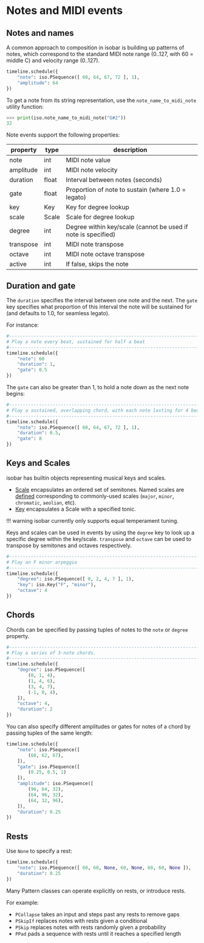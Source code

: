 # Notes and MIDI events

## Notes and names

A common approach to composition in isobar is building up patterns of notes, which correspond to the standard MIDI note range (0..127, with 60 = middle C) and velocity range (0..127).

```python
timeline.schedule({
    "note": iso.PSequence([ 60, 64, 67, 72 ], 1),
    "amplitude": 64
})
```

To get a note from its string representation, use the `note_name_to_midi_note` utility function:

```python
>>> print(iso.note_name_to_midi_note("G#2"))
32
``` 

Note events support the following properties:

| property | type | description |
|-|-|-|
| note | int | MIDI note value |
| amplitude | int | MIDI note velocity |
| duration | float | Interval between notes (seconds) |
| gate | float | Proportion of note to sustain (where 1.0 = legato) |
| key | Key | Key for degree lookup |
| scale | Scale | Scale for degree lookup |
| degree | int | Degree within key/scale (cannot be used if note is specified) |
| transpose | int | MIDI note transpose |
| octave | int | MIDI note octave transpose |
| active | int | If false, skips the note |

## Duration and gate

The `duration` specifies the interval between one note and the next. The `gate` key specifies what proportion of this interval the note will be sustained for (and defaults to 1.0, for seamless legato).

For instance:

```python
#--------------------------------------------------------------------------------
# Play a note every beat, sustained for half a beat
#--------------------------------------------------------------------------------
timeline.schedule({
    "note": 60
    "duration": 1,
    "gate": 0.5
})
```

The `gate` can also be greater than 1, to hold a note down as the next note begins:

```python
#--------------------------------------------------------------------------------
# Play a sustained, overlapping chord, with each note lasting for 4 beats
#--------------------------------------------------------------------------------
timeline.schedule({
    "note": iso.PSequence([ 60, 64, 67, 72 ], 1),
    "duration": 0.5,
    "gate": 8
})
```

## Keys and Scales

isobar has builtin objects representing musical keys and scales.

- [Scale](https://github.com/ideoforms/isobar/blob/master/isobar/scale.py) encapsulates an ordered set of semitones. Named scales are [defined](https://github.com/ideoforms/isobar/blob/master/isobar/scale.py) corresponding to commonly-used scales (`major`, `minor`, `chromatic`, `aeolian`, etc).
- [Key](https://github.com/ideoforms/isobar/blob/master/isobar/key.py) encapsulates a Scale with a specified tonic.

!!! warning
    isobar currently only supports equal temperament tuning. 
    
    
Keys and scales can be used in events by using the `degree` key to look up a specific degree within the key/scale. `transpose` and `octave` can be used to transpose by semitones and octaves respectively.  

```python
#--------------------------------------------------------------------------------
# Play an F minor arpeggio
#--------------------------------------------------------------------------------
timeline.schedule({
    "degree": iso.PSequence([ 0, 2, 4, 7 ], 1),
    "key": iso.Key("F", "minor"),
    "octave": 4
})
```

## Chords

Chords can be specified by passing tuples of notes to the `note` or `degree` property.

```python
#--------------------------------------------------------------------------------
# Play a series of 3-note chords.
#--------------------------------------------------------------------------------
timeline.schedule({
    "degree": iso.PSequence([
        (0, 1, 4),
        (1, 4, 6),
        (3, 4, 7),
        (-1, 0, 4),
    ]),
    "octave": 4,
    "duration": 2
})
```

You can also specify different amplitudes or gates for notes of a chord by passing tuples of the same length:

```python
timeline.schedule({
    "note": iso.PSequence([
        (60, 62, 67),
    ]),
    "gate": iso.PSequence([
        (0.25, 0.5, 1)
    ]),
    "amplitude": iso.PSequence([
        (96, 64, 32),
        (64, 96, 32),
        (64, 32, 96),
    ]),
    "duration": 0.25
})
```

## Rests

Use `None` to specify a rest:

```python
timeline.schedule({
    "note": iso.PSequence([ 60, 60, None, 60, None, 60, 60, None ]),
    "duration": 0.25
})
```

Many Pattern classes can operate explicitly on rests, or introduce rests.

For example:

- `PCollapse` takes an input and steps past any rests to remove gaps
- `PSkipIf` replaces notes with rests given a conditional
- `PSkip` replaces notes with rests randomly given a probability
- `PPad` pads a sequence with rests until it reaches a specified length
